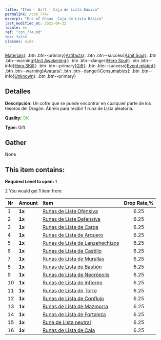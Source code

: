 ```yaml
---
title: "Item - Gift - Caja de Lista Básica"
permalink: /con_774/
excerpt: "Era of Chaos  Caja de Lista Básica"
last_modified_at: 2021-04-22
locale: es
ref: "con_774.md"
toc: false
classes: wide
---
```

 [Materials](/ItemsES/){: .btn .btn--primary}[Artifacts](/ItemsES/Artifacts/){: .btn .btn--success}[Unit Soul](/ItemsES/UnitSoul/){: .btn .btn--warning}[Unit Awakening](/ItemsES/UnitAwakening/){: .btn .btn--danger}[Hero Soul](/ItemsES/HeroSoul/){: .btn .btn--info}[Hero SKill](/ItemsES/HeroSkill/){: .btn .btn--primary}[Gift](/ItemsES/Gift/){: .btn .btn--success}[Event related](/ItemsES/Events/){: .btn .btn--warning}[Avatars](/ItemsES/Avatars/){: .btn .btn--danger}[Consumables](/ItemsES/Consumables/){: .btn .btn--info}[Unknown](/ItemsES/Unknown/){: .btn .btn--primary}

## Detalles
 **Descripción:** Un cofre que se puede encontrar en cualquier parte de los tesoros del Dragón. Ábrelo para recibir 1 runa de Lista aleatoria.

 **Quality:** <span style="color: #32CD32">OK</span>

 **Type:** Gift

## Gather

  None

## This item contains:

 **Required Level to open:** 1

 2 You would get **1** item  from:

  | Nr | Amount |     Item    | Drop Rate,% |
  |:---|:-------|:------------|:---------:|
  | 1 |  **1x** | [Runas de Lista Ofensiva](/ItemsES/con_734/) | 6.25 | 
  | 2 |  **1x** | [Runas de Lista Defensiva](/ItemsES/con_739/) | 6.25 | 
  | 3 |  **1x** | [Runas de Lista de Carga](/ItemsES/con_741/) | 6.25 | 
  | 4 |  **1x** | [Runas de Lista de Arquero](/ItemsES/con_742/) | 6.25 | 
  | 5 |  **1x** | [Runas de Lista de Lanzahechizos](/ItemsES/con_746/) | 6.25 | 
  | 6 |  **1x** | [Runas de Lista de Castillo](/ItemsES/con_752/) | 6.25 | 
  | 7 |  **1x** | [Runas de Lista de Murallas](/ItemsES/con_753/) | 6.25 | 
  | 8 |  **1x** | [Runas de Lista de Bastión](/ItemsES/con_754/) | 6.25 | 
  | 9 |  **1x** | [Runas de Lista de Necrópolis](/ItemsES/con_755/) | 6.25 | 
  | 10 |  **1x** | [Runas de Lista de Infierno](/ItemsES/con_777/) | 6.25 | 
  | 11 |  **1x** | [Runas de Lista de Torre](/ItemsES/con_785/) | 6.25 | 
  | 12 |  **1x** | [Runas de Lista de Conflujo](/ItemsES/con_791/) | 6.25 | 
  | 13 |  **1x** | [Runas de Lista de Mazmorra](/ItemsES/con_792/) | 6.25 | 
  | 14 |  **1x** | [Runas de Lista de Fortaleza](/ItemsES/con_818/) | 6.25 | 
  | 15 |  **1x** | [Runa de Lista neutral](/ItemsES/con_869/) | 6.25 | 
  | 16 |  **1x** | [Runas de Lista de Cala](/ItemsES/con_868/) | 6.25 | 
